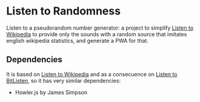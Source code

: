 # Listen to Randomness

Listen to a pseudorandom number generator: a project to simplify [Listen to Wikipedia](https://github.com/hatnote/listen-to-wikipedia "Listen to Wikipedia") to provide only the sounds with a random source that imitates english wikipedia statistics, and generate a PWA for that.

## Dependencies
It is based on  [Listen to Wikipedia](https://github.com/hatnote/listen-to-wikipedia "Listen to Wikipedia") and as a consecuence on [Listen to BitListen](https://github.com/MaxLaumeister/bitlisten "BitListen"), so it has very similar dependencies:

- Howler.js by James Simpson
